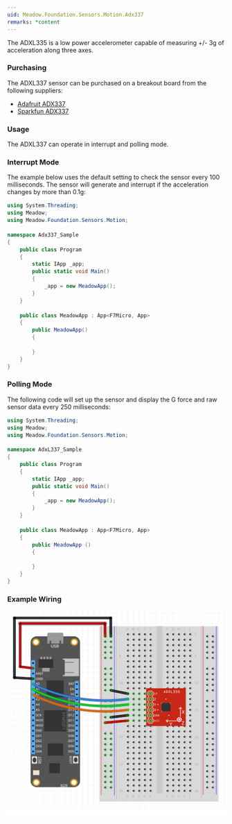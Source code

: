 ```yaml
---
uid: Meadow.Foundation.Sensors.Motion.Adx337
remarks: *content
---
```


The ADXL335 is a low power accelerometer capable of measuring +/- 3g of acceleration along three axes.

### Purchasing

The ADXL337 sensor can be purchased on a breakout board from the following suppliers:

* [Adafruit ADX337](https://www.adafruit.com/product/163)
* [Sparkfun ADX337](https://www.sparkfun.com/products/9269)

### Usage

The ADXL337 can operate in interrupt and polling mode.

### Interrupt Mode

The example below uses the default setting to check the sensor every 100 milliseconds.  The sensor will generate and interrupt if the acceleration changes by more than 0.1g:

```csharp
using System.Threading;
using Meadow;
using Meadow.Foundation.Sensors.Motion;

namespace Adx337_Sample
{
    public class Program
    {
        static IApp _app; 
        public static void Main()
        {
            _app = new MeadowApp();
        }
    }
    
    public class MeadowApp : App<F7Micro, App>
    {
        public MeadowApp()
        {

        }
    }
}
```

### Polling Mode

The following code will set up the sensor and display the G force and raw sensor data every 250 milliseconds:

```csharp
using System.Threading;
using Meadow;
using Meadow.Foundation.Sensors.Motion;

namespace AdxL337_Sample
{
    public class Program
    {
        static IApp _app; 
        public static void Main()
        {
            _app = new MeadowApp();
        }
    }
    
    public class MeadowApp : App<F7Micro, App>
    {
        public MeadowApp ()
        {

        }
    }
}
```

### Example Wiring

![](../../API_Assets/Meadow.Foundation.Sensors.Motion.Adx337/Adx337_Fritzing.svg)